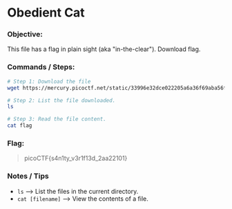 # Obedient Cat

### Objective:

This file has a flag in plain sight (aka "in-the-clear"). Download flag.

### Commands / Steps:

```bash
# Step 1: Download the file
wget https://mercury.picoctf.net/static/33996e32dce022205a6a36f69aba56f0/flag

# Step 2: List the file downloaded.
ls

# Step 3: Read the file content.
cat flag
```

### Flag:

> picoCTF{s4n1ty_v3r1f13d_2aa22101}

### Notes / Tips

- `ls` --> List the files in the current directory.
- `cat [filename]` --> View the contents of a file.